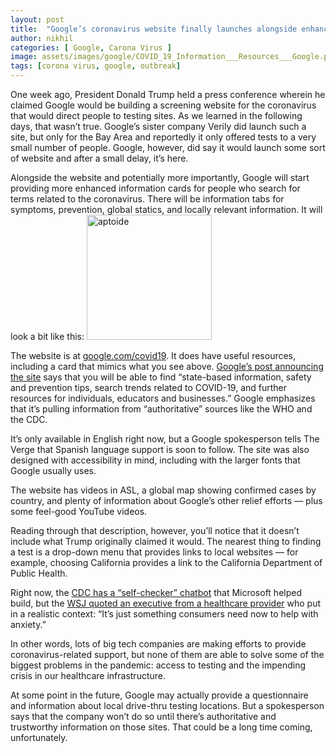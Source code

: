 ```yaml
---
layout: post
title:  "Google’s coronavirus website finally launches alongside enhanced search results"
author: nikhil
categories: [ Google, Carona Virus ]
image: assets/images/google/COVID_19_Information___Resources___Google.png
tags: [corona virus, google, outbreak]
---
```

One week ago, President Donald Trump held a press conference wherein he claimed Google would be building a screening website for the coronavirus that would direct people to testing sites. As we learned in the following days, that wasn’t true. Google’s sister company Verily did launch such a site, but only for the Bay Area and reportedly it only offered tests to a very small number of people. Google, however, did say it would launch some sort of website and after a small delay, it’s here.

Alongside the website and potentially more importantly, Google will start providing more enhanced information cards for people who search for terms related to the coronavirus. There will be information tabs for symptoms, prevention, global statics, and locally relevant information. It will look a bit like this:
<img src="{{ site.baseurl }}/assets/images/google/COVID_19_MOBILE_SEARCH.jpeg" alt="aptoide" style="width:200px;"/>

The website is at <a href="http://www.google.com/covid19" target="_blank">google.com/covid19</a>. It does have useful resources, including a card that mimics what you see above. <a href="https://www.blog.google/products/search/connecting-people-covid-19-information-and-resources" target="_blank">Google’s post announcing the site</a> says that you will be able to find “state-based information, safety and prevention tips, search trends related to COVID-19, and further resources for individuals, educators and businesses.” Google emphasizes that it’s pulling information from “authoritative” sources like the WHO and the CDC.

It’s only available in English right now, but a Google spokesperson tells The Verge that Spanish language support is soon to follow. The site was also designed with accessibility in mind, including with the larger fonts that Google usually uses.

The website has videos in ASL, a global map showing confirmed cases by country, and plenty of information about Google’s other relief efforts — plus some feel-good YouTube videos.

Reading through that description, however, you’ll notice that it doesn’t include what Trump originally claimed it would. The nearest thing to finding a test is a drop-down menu that provides links to local websites — for example, choosing California provides a link to the California Department of Public Health.

Right now, the <a href="https://www.cdc.gov/coronavirus/2019-ncov/symptoms-testing/testing.html" target="_blank">CDC has a “self-checker” chatbot</a> that Microsoft helped build, but the <a href="https://www.wsj.com/livecoverage/coronavirus/card/ih47JgriBzLY0nXEbncs" target="_blank">WSJ quoted an executive from a healthcare provider</a> who put in a realistic context: “It’s just something consumers need now to help with anxiety.”

In other words, lots of big tech companies are making efforts to provide coronavirus-related support, but none of them are able to solve some of the biggest problems in the pandemic: access to testing and the impending crisis in our healthcare infrastructure.

At some point in the future, Google may actually provide a questionnaire and information about local drive-thru testing locations. But a spokesperson says that the company won’t do so until there’s authoritative and trustworthy information on those sites. That could be a long time coming, unfortunately.